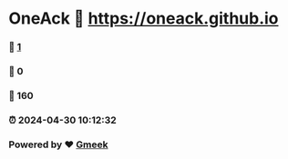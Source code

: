 # OneAck :link: https://oneack.github.io 
### :page_facing_up: [1](https://oneack.github.io/tag.html) 
### :speech_balloon: 0 
### :hibiscus: 160 
### :alarm_clock: 2024-04-30 10:12:32 
### Powered by :heart: [Gmeek](https://github.com/Meekdai/Gmeek)
